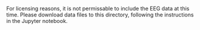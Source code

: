 For licensing reasons, it is not permissable to include the EEG data at this time. Please download data files to this directory, following the instructions in the Jupyter notebook.
